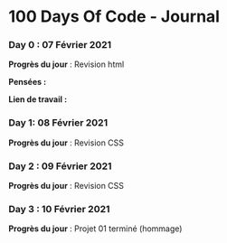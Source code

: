 # 100 Days Of Code - Journal

### Day 0 : 07 Février 2021

**Progrès du jour** : Revision html

**Pensées :** 

**Lien de travail :** 

### Day 1: 08 Février 2021

**Progrès du jour** : Revision CSS

### Day 2 : 09 Février 2021

**Progrès du jour** : Revision CSS

### Day 3 : 10 Février 2021

**Progrès du jour** : Projet 01 terminé (hommage)
